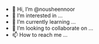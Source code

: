- 👋 Hi, I’m @nousheennoor
- 👀 I’m interested in ...
- 🌱 I’m currently learning ...
- 💞️ I’m looking to collaborate on ...
- 📫 How to reach me ...

<!---
nousheennoor/nousheennoor is a ✨ special ✨ repository because its `README.md` (this file) appears on your GitHub profile.
You can click the Preview link to take a look at your changes.
--->
